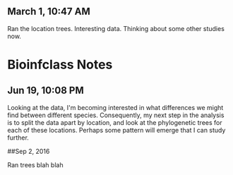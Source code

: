 
## March 1, 10:47 AM

Ran the location trees.
Interesting data.
Thinking about some other studies now.


# Bioinfclass Notes


## Jun 19, 10:08 PM

Looking at the data, I'm becoming interested in what differences we might find between different species.
Consequently, my next step in the analysis is to split the data apart by location, and look at the
phylogenetic trees for each of these locations.
Perhaps some pattern will emerge that I can study further.

##Sep 2, 2016

Ran trees
blah blah

